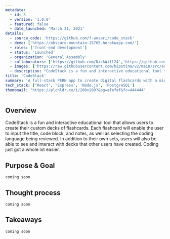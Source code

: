 ```yaml
---
metadata:  
  - id: 8 
  - version: '1.0.0' 
  - featured: false 
  - date_launched: 'March 21, 2021' 
details: 
  - source_code: 'https://github.com/f-ansari/code_stack'
  - demo: ['https://obscure-mountain-15765.herokuapp.com/']
  - roles: ['front-end development']
  - status: 'Launched'
  - organization: 'General Assembly'
  - collaborators: ['https://github.com/NickWill24','https://github.com/f-ansari','https://github.com/LukeArenas']
  - images: ['https://raw.githubusercontent.com/hipstina/v2/main/src/assets/code-stack.png']
  - description: "CodeStack is a fun and interactive educational tool that allows users to create their custom decks of flashcards. Each flashcard will enable the user to input the title, code block, and notes, as well as selecting the coding language being reviewed. In addition to their own sets, users will also be able to see and interact with decks that other users have created. Coding just got a whole lot easier."
title: 'CodeStack'
summary: 'A full-stack PERN app to create digital flashcards with a mini code editor.'
tech_stack: ['React', 'Express', 'Node.js', 'PostgreSQL']
thumbnail: "https://plchldr.co/i/200x200?&bg=efefef&fc=444444"
---
```


## Overview

CodeStack is a fun and interactive educational tool that allows users to create their custom decks of flashcards. Each flashcard will enable the user to input the title, code block, and notes, as well as selecting the coding language being reviewed. In addition to their own sets, users will also be able to see and interact with decks that other users have created. Coding just got a whole lot easier.

## Purpose & Goal
`coming soon`


## Thought process
`coming soon`


## Takeaways
`coming soon`